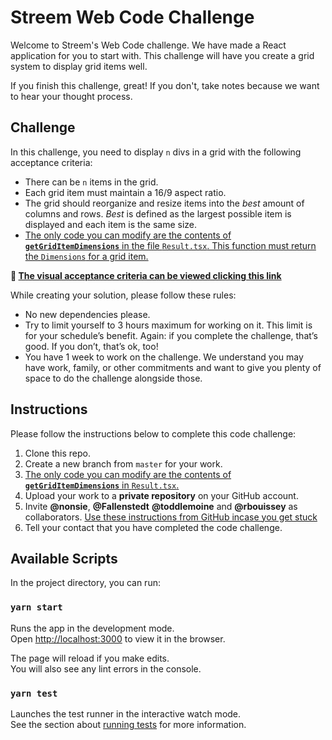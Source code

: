 # Streem Web Code Challenge

Welcome to Streem's Web Code challenge. We have made a React application for you to start with. This challenge will have you create a grid system to display grid items well.

If you finish this challenge, great! If you don't, take notes because we want to hear your thought process. 


## Challenge 

In this challenge, you need to display `n` divs in a grid with the following acceptance criteria:

* There can be `n` items in the grid.
* Each grid item must maintain a 16/9 aspect ratio.
* The grid should reorganize and resize items into the *best* amount of columns and rows. *Best* is defined as the largest possible item is displayed and each item is the same size.
* [The only code you can modify are the contents of **`getGridItemDimensions`** in the file `Result.tsx`. This function must return the `Dimensions` for a grid item.](https://github.com/streem/web-code-challenge/blob/master/src/components/Result.tsx#L125-L146)


**🔗 [The visual acceptance criteria can be viewed clicking this link](https://drive.google.com/file/d/1MltinLjiA3ga7hQZTUmaDCFRZsGrZjYb/view?usp=sharing)**

While creating your solution, please follow these rules: 
* No new dependencies please.
* Try to limit yourself to 3 hours maximum for working on it.  This limit is for your schedule’s benefit. Again: if you complete the challenge, that’s good. If you don’t, that’s ok, too!
* You have 1 week to work on the challenge. We understand you may have work, family, or other commitments and want to give you plenty of space to do the challenge alongside those.


## Instructions
Please follow the instructions below to complete this code challenge: 

1. Clone this repo.
2. Create a new branch from `master` for your work.
3. [The only code you can modify are the contents of **`getGridItemDimensions`** in `Result.tsx`.](https://github.com/streem/web-code-challenge/blob/master/src/components/Result.tsx#L125-L146)
4. Upload your work to a **private repository** on your GitHub account. 
5. Invite **@nonsie**, **@Fallenstedt**  **@toddlemoine** and **@rbouissey** as collaborators. [Use these instructions from GitHub incase you get stuck](https://docs.github.com/en/github/setting-up-and-managing-your-github-user-account/managing-access-to-your-personal-repositories/inviting-collaborators-to-a-personal-repository)
6. Tell your contact that you have completed the code challenge.

## Available Scripts

In the project directory, you can run:

### `yarn start`

Runs the app in the development mode.\
Open [http://localhost:3000](http://localhost:3000) to view it in the browser.

The page will reload if you make edits.\
You will also see any lint errors in the console.

### `yarn test`

Launches the test runner in the interactive watch mode.\
See the section about [running tests](https://facebook.github.io/create-react-app/docs/running-tests) for more information.

